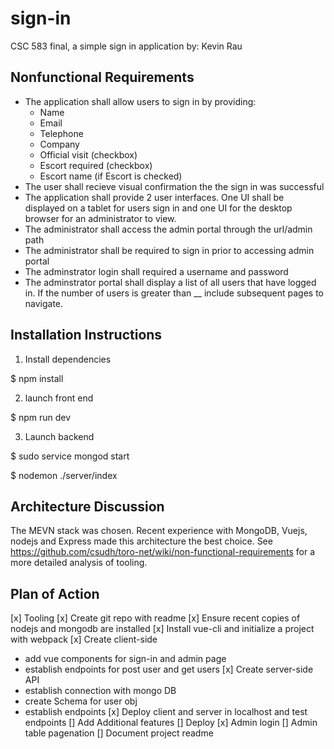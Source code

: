# sign-in
CSC 583 final, a simple sign in application
by: Kevin Rau

## Nonfunctional Requirements

- The application shall allow users to sign in by providing:
  - Name
  - Email 
  - Telephone
  - Company
  - Official visit (checkbox)
  - Escort required (checkbox)
  - Escort name (if Escort is checked)
- The user shall recieve visual confirmation the the sign in was successful
- The application shall provide 2 user interfaces. One UI shall be displayed on a tablet for users sign in and one UI for the desktop browser for an administrator to view.
- The administrator shall access the admin portal through the url/admin path
- The administrator shall be required to sign in prior to accessing admin portal
- The adminstrator login shall required a username and password
- The adminstrator portal shall display a list of all users that have logged in. If the number of users is greater than __ include subsequent pages to navigate.

## Installation Instructions

1. Install dependencies

$ npm install

2. launch front end

$ npm run dev

3. Launch backend

$ sudo service mongod start

$ nodemon ./server/index

## Architecture Discussion

The MEVN stack was chosen. Recent experience with MongoDB, Vuejs, nodejs and Express made this architecture the best choice. See  https://github.com/csudh/toro-net/wiki/non-functional-requirements for a more detailed analysis of tooling. 

## Plan of Action

[x] Tooling
[x] Create git repo with readme
[x] Ensure recent copies of nodejs and mongodb are installed
[x] Install vue-cli and initialize a project with webpack
[x] Create client-side
  - add vue components for sign-in and admin page
  - establish endpoints for post user and get users
[x] Create server-side API
  - establish connection with mongo DB
  - create Schema for user obj
  - establish endpoints 
[x] Deploy client and server in localhost and test endpoints
[] Add Additional features
  [] Deploy
  [x] Admin login
  [] Admin table pagenation
[] Document project readme
